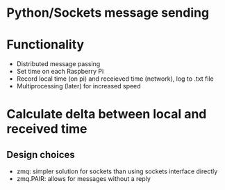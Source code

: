 # Python/Sockets message sending

# Functionality
- Distributed message passing
- Set time on each Raspberry Pi
- Record local time (on pi) and receieved time (network), log to .txt file
- Multiprocessing (later) for increased speed

# Calculate delta between local and received time

## Design choices
- zmq: simpler solution for sockets than using sockets interface directly
- zmq.PAIR: allows for messages without a reply
